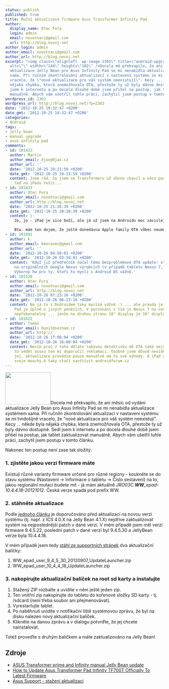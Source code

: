 ```yaml
---
status: publish
published: true
title: Ruční aktualizace firmware Asus Transformer Infinity Pad
author:
  display_name: Otec Fura
  login: admin
  email: novotnaci@gmail.com
  url: http://blog.novoj.net
author_login: admin
author_email: novotnaci@gmail.com
author_url: http://blog.novoj.net
excerpt: "<img class=\"alignleft  wp-image-2365\" title=\"android-upgrade\" src=\"http://blog.novoj.net/binary/2012/10/android-upgrade-300x214.jpg\"
  alt=\"\" width=\"144\" height=\"102\" />Docela mě překvapilo, že ani měsíc od vydání
  aktualizace Jelly Bean pro Asus Infinity Pad se mi nenabídla aktualizace systémem
  sama. Při ručním zkontrolování aktualizací v nastavení systému se mi tvrdošíjně
  vracelo, že \"nové aktualizace pro váš systém neexistují\". Kecy ... někde byla
  nějaká chybka, která znemožňovala OTA, přestože ty už byly dávno dostupné. Sedl
  jsem k internetu a po docela dlouhé době jsem přišel na postup, jak tablet zaktualizovat
  manuálně. Abych vám ušetřil tuhle práci, zachytil jsem postup v tomto článku.\r\n\r\n"
wordpress_id: 2363
wordpress_url: http://blog.novoj.net/?p=2363
date: '2012-10-25 19:32:47 +0200'
date_gmt: '2012-10-25 18:32:47 +0200'
categories:
- Android
tags:
- jelly bean
- manual upgrade
- asus infinity pad
comments:
- id: 101423
  author: Martin
  author_email: djax@djax.cz
  author_url: ''
  date: '2012-10-25 20:21:59 +0200'
  date_gmt: '2012-10-25 19:21:59 +0200'
  content: Jsem rád, že jsem se Transformeru už dávno zbavil a něco podobného nemusím
    teď na iPadu řešit...
- id: 101433
  author: Otec Fura
  author_email: novotnaci@gmail.com
  author_url: http://blog.novoj.net
  date: '2012-10-25 21:26:39 +0200'
  date_gmt: '2012-10-25 20:26:39 +0200'
  content: |-
    Jo, jo - iPad je sice boží, ale já už jsem na Androidu moc závislej ;)

    Btw. mám ten dojem, že ještě donedávna Apple family OTA vůbec neuměla, takže opatrně s tou kritikou :) :) :)
- id: 101491
  author: k.
  author_email: kmoravec@gmail.com
  author_url: ''
  date: '2012-10-26 04:58:01 +0200'
  date_gmt: '2012-10-26 03:58:01 +0200'
  content: 'Když již předřečník načal téma bezproblémové OTA update: stejně to funguje
    na originálních Google Nexus výrobcích (v případě tabletu Nexus 7, nyní na 4.1.2).
    Výborný hw pro ty, kteří to myslí s Android OS vážně.'
- id: 101528
  author: Otec Fura
  author_email: novotnaci@gmail.com
  author_url: http://blog.novoj.net
  date: '2012-10-26 07:23:16 +0200'
  date_gmt: '2012-10-26 06:23:16 +0200'
  content: No já to s Androidem taky myslím vážně :) ... ale pravda je, že ten Infinity
    Pad je úplně o jiných penězích. V porovnání s tím je Nexus 7 na cena / výkon zcela
    nepřekonatelný ... jenže na druhou stranu 10" display je 10" display :)
- id: 101622
  author: Tomáš
  author_email: Ounil@seznam.cz
  author_url: http://
  date: '2012-10-26 17:08:04 +0200'
  date_gmt: '2012-10-26 16:08:04 +0200'
  content: Nevím proč z toho děláte takovou detektivku mě OTA také nejde dal jsem
    to vědět asusu ten mi doporučil reklamaci. Osobně jsem důvod neviděl a nedal jsem
    jej, aktualizace provádím pouze manuálně má to své výhody. A iPad a iOS má taky
    svoje mouchy.A taky stačí navštívit androidforum.cz
---
```

<p><img class="alignleft  wp-image-2365" title="android-upgrade" src="http://blog.novoj.net/binary/2012/10/android-upgrade-300x214.jpg" alt="" width="144" height="102" />Docela mě překvapilo, že ani měsíc od vydání aktualizace Jelly Bean pro Asus Infinity Pad se mi nenabídla aktualizace systémem sama. Při ručním zkontrolování aktualizací v nastavení systému se mi tvrdošíjně vracelo, že "nové aktualizace pro váš systém neexistují". Kecy ... někde byla nějaká chybka, která znemožňovala OTA, přestože ty už byly dávno dostupné. Sedl jsem k internetu a po docela dlouhé době jsem přišel na postup, jak tablet zaktualizovat manuálně. Abych vám ušetřil tuhle práci, zachytil jsem postup v tomto článku.</p>
<p><a id="more"></a><a id="more-2363"></a></p>
<p>Nakonec ten postup není zase tak složitý:</p>
<h3>1. zjistěte jakou verzi firmware máte</h3>
<p>Existují různé varianty firmware určené pro různé regiony - koukněte se do stavu systému (Nastavení -&gt; Informace o tabletu -&gt; Číslo sestavení) na to, jakou regionální mutaci budete mít - já mám aktuálně <em>JRO03C.<strong>WW</strong>_epad-10.4.4.18-20121012</em>. Česká verze spadá pod prefix WW.</p>
<h3>2. stáhněte aktualizace</h3>
<p>Podle <a href="http://www.technobloom.com/asus-transformer-prime-and-infinity-manual-jelly-bean-update/2217610/" target="_blank">jednoho článku</a> je doporučováno před aktualizací na novou verzi systému (tj. např. z ICS 4.0.X na Jelly Bean 4.1.X) nejdříve zaktualizovat systém na nejposlednější patch v dané verzi. V mém případě jsem měl verzi firmware 9.4.5.22, poslední patch v dané verzi byl 9.4.5.30 a JellyBean verze byla 10.4.4.18.</p>
<p>V mém případě jsem tedy <a href="http://support.asus.com/download.aspx?SLanguage=en&amp;p=20&amp;s=16&amp;m=ASUS+Transformer+Pad+Infinity+TF700T&amp;os=" target="_blank">stáhl ze supportních stránek</a> dva aktualizační balíčky:</p>
<ol>
<li>WW_epad_user_9_4_5_30_20120907_UpdateLauncher.zip</li>
<li>WW_epad_user_10_4_4_18_UpdateLauncher.zip</li>
</ol>
<h3>3. nakopírujte aktualizační balíček na root sd karty a instalujte</h3>
<ol>
<li>Stažený ZIP rozbalte a uvidíte v něm ještě jeden zip.</li>
<li>Ten vnitřní zip nakopírujte do tabletu do kořenové složky SD karty - tj. /sdcard (není třeba soubor ani přejmenovávat).</li>
<li>Vyrestartujte tablet.</li>
<li>Po naběhnutí uvidíte v notifikační liště systémovou zprávu, že byl na disku nalezen nový aktualizační balíček.</li>
<li>Klikněte na danou zprávu a v dialogu potvrďte, že jej chcete nainstalovat.</li>
</ol>
<div>Totéž proveďte s druhým balíčkem a máte zaktualizováno na Jelly Bean!</div>
<h2>Zdroje</h2>
<ul>
<li><a href="http://www.technobloom.com/asus-transformer-prime-and-infinity-manual-jelly-bean-update/2217610/" target="_blank">ASUS Transformer prime and Infinity manual Jelly Bean update</a></li>
<li><a href="http://www.ibtimes.co.uk/articles/388146/20120926/official-update-asus-transformer-pad-infinity-install.htm" target="_blank">How to Update Asus Transformer Pad Infinity TF700T Officially To Latest Firmware</a></li>
<li><a href="http://support.asus.com/download.aspx?SLanguage=en&amp;p=20&amp;s=16&amp;m=ASUS+Transformer+Pad+Infinity+TF700T&amp;os=" target="_blank">Asus Support - stažení aktualizací</a></li>
</ul>
